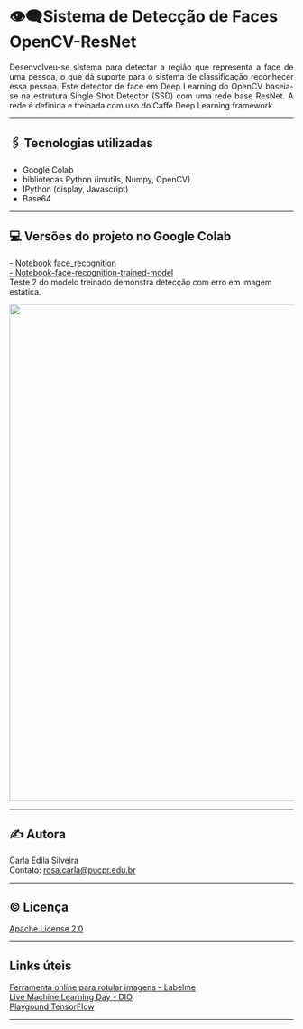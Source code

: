 # 👁️‍🗨️Sistema de Detecção de Faces OpenCV-ResNet

<p align="justify">  
Desenvolveu-se sistema para detectar a região que representa a face de uma pessoa, o que dá suporte para o sistema de classificação reconhecer essa pessoa. 
Este detector de face em Deep Learning do OpenCV baseia-se na estrutura Single Shot Detector (SSD) com uma rede base ResNet. A rede é definida e treinada
com uso do Caffe Deep Learning framework.  
</p>

---

## 🖇️ Tecnologias utilizadas  
- Google Colab  
- bibliotecas Python (imutils, Numpy, OpenCV)  
- IPython (display, Javascript)  
- Base64  

---  

## 💻 Versões do projeto no Google Colab  

[- Notebook face_recognition](https://github.com/rosacarla/Sistema-deteccao-de-faces-OpenCV-ResNet/blob/main/face_recognition.ipynb)  
[- Notebook-face-recognition-trained-model]()  
Teste 2 do modelo treinado demonstra detecção com erro em imagem estática.
<p align="center">
	<img src="https://github.com/rosacarla/Sistema-deteccao-de-faces-OpenCV-ResNet/blob/main/images/teste2.png"
       width="880">
</p>

---  

## ✍️ Autora  

Carla Edila Silveira  
Contato: rosa.carla@pucpr.edu.br

---

## ©️ Licença  

[Apache License 2.0](https://choosealicense.com/licenses/apache-2.0/)  

---

## Links úteis  
 
[Ferramenta online para rotular imagens - Labelme](http://labelme.csail.mit.edu/Release3.0/)  
[Live Machine Learning Day - DIO](https://www.youtube.com/watch?v=DAaTjE1hhsw)  
[Playgound TensorFlow](https://playground.tensorflow.org/#activation=tanh&batchSize=10&dataset=circle&regDataset=reg-plane&learningRate=0.03&regularizationRate=0&noise=0&networkShape=4,2&seed=0.12174&showTestData=false&discretize=false&percTrainData=50&x=true&y=true&xTimesY=false&xSquared=false&ySquared=false&cosX=false&sinX=false&cosY=false&sinY=false&collectStats=false&problem=classification&initZero=false&hideText=false)

---
